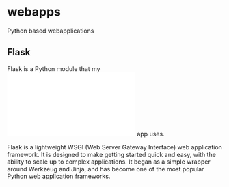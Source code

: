 # webapps
Python based webapplications

## Flask

Flask is a Python module that my ![Cookbook](./webapps/flask_loc_db/README.md) app uses. 

Flask is a lightweight WSGI (Web Server Gateway Interface) web application framework. It is designed to make getting started quick and easy, with the ability to scale up to complex applications. It began as a simple wrapper around Werkzeug and Jinja, and has become one of the most popular Python web application frameworks.